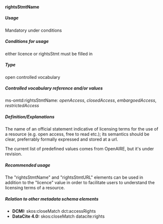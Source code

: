 #### rightsStmtName
##### Usage
Mandatory under conditions
##### Conditions for usage
either licence or rightsStmt must be filled in
##### Type
open controlled vocabulary
##### Controlled vocabulary reference and/or values
ms-omtd:rightsStmtName: _openAccess_, _closedAccess_, _embargoedAccess_, _restrictedAccess_
##### Definition/Explanations
The name of an official statement indicative of licensing terms for the use of a resource (e.g. open access, free to read etc.); its semantics should be clear, preferrably formally expressed and stored at a url.

The current list of predefined values comes from OpenAIRE, but it's under revision.
##### Recommended usage
The "rightsStmtName" and "rightsStmtURL" elements can be used in addition to the "licence" value in order to facilitate users to understand the licensing terms of a resource.
##### Relation to other metadata schema elements
* **DCMI:** skos:closeMatch dct:accessRights
* **DataCite 4.0:** skos:closeMatch datacite:rights
